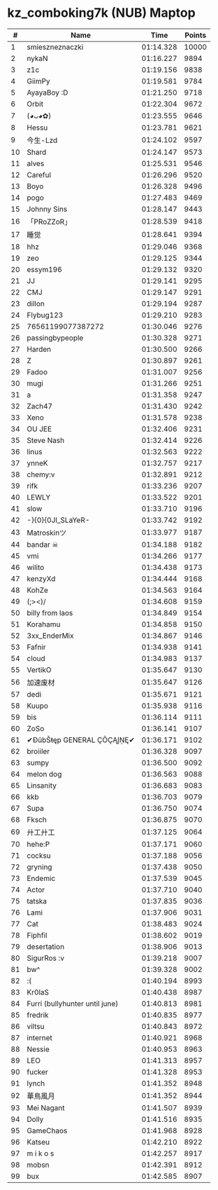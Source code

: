 # kz_comboking7k (NUB) Maptop

|  # | Name | Time | Points |
|-------------- | -------------- | -------------- | -------------- | 
| 1 | smieszneznaczki | 01:14.328 | 10000 | 
| 2 | nykaN | 01:16.227 | 9894 | 
| 3 | z1c | 01:19.156 | 9838 | 
| 4 | GiimPy | 01:19.581 | 9784 | 
| 5 | AyayaBoy :D | 01:21.250 | 9718 | 
| 6 | Orbit | 01:22.304 | 9672 | 
| 7 | (◕ᴗ◕✿) | 01:23.555 | 9646 | 
| 8 | Hessu | 01:23.781 | 9621 | 
| 9 | 今生-Lzd | 01:24.102 | 9597 | 
| 10 | Shard | 01:24.147 | 9573 | 
| 11 | alves | 01:25.531 | 9546 | 
| 12 | Careful | 01:26.296 | 9520 | 
| 13 | Boyo | 01:26.328 | 9496 | 
| 14 | pogo | 01:27.483 | 9469 | 
| 15 | Johnny Sins | 01:28.147 | 9443 | 
| 16 | 「PRoZZoR」 | 01:28.539 | 9418 | 
| 17 | 睡觉 | 01:28.641 | 9394 | 
| 18 | hhz | 01:29.046 | 9368 | 
| 19 | zeo | 01:29.125 | 9344 | 
| 20 | essym196 | 01:29.132 | 9320 | 
| 21 | JJ | 01:29.141 | 9295 | 
| 22 | CMJ | 01:29.147 | 9291 | 
| 23 | dillon | 01:29.194 | 9287 | 
| 24 | Flybug123 | 01:29.210 | 9283 | 
| 25 | 76561199077387272 | 01:30.046 | 9276 | 
| 26 | passingbypeople | 01:30.328 | 9271 | 
| 27 | Harden | 01:30.500 | 9266 | 
| 28 | Z | 01:30.897 | 9261 | 
| 29 | Fadoo | 01:31.007 | 9256 | 
| 30 | mugi | 01:31.266 | 9251 | 
| 31 | a | 01:31.358 | 9247 | 
| 32 | Zach47 | 01:31.430 | 9242 | 
| 33 | Xeno | 01:31.578 | 9238 | 
| 34 | OU JEE | 01:32.406 | 9231 | 
| 35 | Steve Nash | 01:32.414 | 9226 | 
| 36 | linus | 01:32.563 | 9222 | 
| 37 | ynneK | 01:32.757 | 9217 | 
| 38 | chemy:v | 01:32.891 | 9212 | 
| 39 | rifk | 01:33.236 | 9207 | 
| 40 | LEWLY | 01:33.522 | 9201 | 
| 41 | slow | 01:33.710 | 9196 | 
| 42 | -}{0}{0JI_SLaYeR- | 01:33.742 | 9192 | 
| 43 | Matroskinツ | 01:33.977 | 9187 | 
| 44 | bandar ☠ | 01:34.188 | 9182 | 
| 45 | vmi | 01:34.266 | 9177 | 
| 46 | wilito | 01:34.438 | 9173 | 
| 47 | kenzyXd | 01:34.444 | 9168 | 
| 48 | KohZe | 01:34.563 | 9164 | 
| 49 | (;><)/ | 01:34.608 | 9159 | 
| 50 | billy from laos | 01:34.849 | 9154 | 
| 51 | Korahamu | 01:34.858 | 9150 | 
| 52 | 3xx_EnderMix | 01:34.867 | 9146 | 
| 53 | Fafnir | 01:34.938 | 9141 | 
| 54 | cloud | 01:34.983 | 9137 | 
| 55 | VertikO | 01:35.647 | 9130 | 
| 56 | 加速废材 | 01:35.647 | 9126 | 
| 57 | dedi | 01:35.671 | 9121 | 
| 58 | Kuupo | 01:35.938 | 9116 | 
| 59 | bis | 01:36.114 | 9111 | 
| 60 | ZoSo | 01:36.141 | 9107 | 
| 61 | ✔ĐûbŠŧęp GENERAL ÇŌÇĄĮŅĘ✔ | 01:36.171 | 9102 | 
| 62 | broiiler | 01:36.328 | 9097 | 
| 63 | sumpy | 01:36.500 | 9092 | 
| 64 | melon dog | 01:36.563 | 9088 | 
| 65 | Linsanity | 01:36.683 | 9083 | 
| 66 | kkb | 01:36.703 | 9079 | 
| 67 | Supa | 01:36.750 | 9074 | 
| 68 | Fksch | 01:36.875 | 9070 | 
| 69 | 廾工廾工 | 01:37.125 | 9064 | 
| 70 | hehe:P | 01:37.171 | 9060 | 
| 71 | cocksu | 01:37.188 | 9056 | 
| 72 | gryning | 01:37.438 | 9050 | 
| 73 | Endemic | 01:37.539 | 9045 | 
| 74 | Actor | 01:37.710 | 9040 | 
| 75 | tatska | 01:37.835 | 9036 | 
| 76 | Lami | 01:37.906 | 9031 | 
| 77 | Cat | 01:38.483 | 9024 | 
| 78 | Fiphfil | 01:38.602 | 9019 | 
| 79 | desertation | 01:38.906 | 9013 | 
| 80 | SigurRos :v | 01:39.218 | 9007 | 
| 81 | bw^ | 01:39.328 | 9002 | 
| 82 | :( | 01:40.194 | 8993 | 
| 83 | Kr0laS | 01:40.438 | 8987 | 
| 84 | Furri (bullyhunter until june) | 01:40.813 | 8981 | 
| 85 | fredrik | 01:40.835 | 8977 | 
| 86 | viltsu | 01:40.843 | 8972 | 
| 87 | internet | 01:40.921 | 8968 | 
| 88 | Nessie | 01:40.953 | 8963 | 
| 89 | LEO | 01:41.313 | 8957 | 
| 90 | fucker | 01:41.328 | 8953 | 
| 91 | lynch | 01:41.352 | 8948 | 
| 92 | 華鳥風月 | 01:41.352 | 8944 | 
| 93 | Mei Nagant | 01:41.507 | 8939 | 
| 94 | Dolly | 01:41.516 | 8935 | 
| 95 | GameChaos | 01:41.968 | 8928 | 
| 96 | Katseu | 01:42.210 | 8922 | 
| 97 | m i k o s | 01:42.257 | 8917 | 
| 98 | mobsn | 01:42.391 | 8912 | 
| 99 | bux | 01:42.585 | 8907 | 

